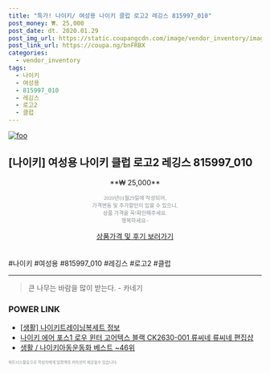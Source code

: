 ```yaml
--- 
title: "특가! 나이키/ 여성용 나이키 클럽 로고2 레깅스 815997_010" 
post_money: ₩. 25,000 
post_date: dt. 2020.01.29 
post_img_url: https://static.coupangcdn.com/image/vendor_inventory/images/2018/07/10/16/2/a4d26cbb-1fc1-40e1-bb8f-8cc425538575.jpg 
post_link_url: https://coupa.ng/bnFRBX 
categories: 
  - vendor_inventory 
tags: 
  - 나이키 
  - 여성용 
  - 815997_010 
  - 레깅스 
  - 로고2 
  - 클럽 
--- 
```

[![foo](https://static.coupangcdn.com/image/vendor_inventory/images/2018/07/10/16/2/a4d26cbb-1fc1-40e1-bb8f-8cc425538575.jpg)](https://coupa.ng/bnFRBX) 

## [나이키] 여성용 나이키 클럽 로고2 레깅스 815997_010 
<p style="text-align: center;">**₩ 25,000**</p> 
<p style="text-align: center;"><span style="color: #898c8f; font-family: Georgia,Times,serif; font-size: 0.75em;">2020년01월29일에 작성되어, <br>가격변동 및 추가할인이 있을 수 있으니,<br> 상품 가격을 꼭!확인해주세요.<br>행복하세요~</span> 
</p>	 
<div markdown="0" style="text-align: center;"><a href="https://coupa.ng/bnFRBX" class="btn btn--success">상품가격 및 후기 보러가기</a></div> 
<br><br> 
  #나이키 #여성용 #815997_010 #레깅스 #로고2 #클럽 
<hr> 

> 큰 나무는 바람을 많이 받는다. - 카네기 


### POWER LINK

* <a href="https://blog.naver.com/santokki14/221770396757" target="_blank"> [생활] 나이키트레이닝복세트 정보 </a>
* <a href="https://blog.naver.com/fasyy4321/221786308962" target="_blank">나이키 에어 포스1 로우 윈터 고어텍스 블랙 CK2630-001 류씨네 류씨네 편집샵</a>
* <a href="https://blog.naver.com/santokki14/221779534904" target="_blank">생활 / 나이키아동운동화 베스트 ~46위</a>

<span style="color: #898c8f; font-family: Georgia,Times,serif; font-size: 0.55em;">파트너스활동으로 작성자에게 일정액의 커미션이 제공될수 있습니다.</span> 
